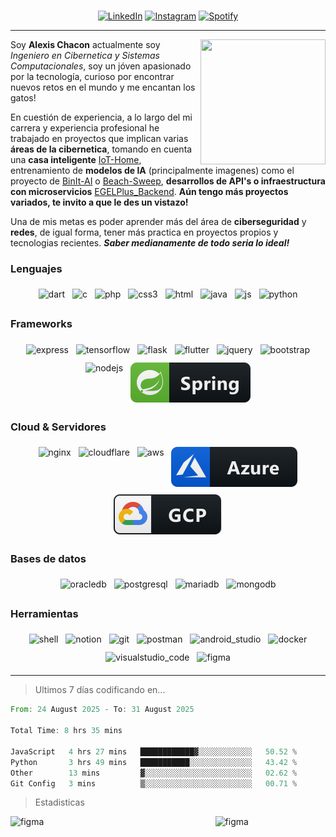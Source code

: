 <p align="center">
	<a href= https://github.com/OnlyAlec>
		<img alt="" src="https://readme-typing-svg.herokuapp.com?font=Monoton&color=1DF7DB&size=70&center=true&vCenter=true&width=500&height=100&lines=%5BOnlyAlec%5D">
	</a>
	<br>
	<a href="https://www.linkedin.com/in/alexis-chacon-t/" target="_blank"><img src="https://img.shields.io/badge/LinkedIn-%230077B5.svg?&style=flat-square&logo=linkedin&logoColor=white" alt="LinkedIn"></a>
	<a href="https://www.instagram.com/alexis.chacs/" target="_blank"><img src="https://img.shields.io/badge/Instagram-%23E4405F.svg?&style=flat-square&logo=instagram&logoColor=white" alt="Instagram"></a>
	<a href="https://open.spotify.com/playlist/2F7MznBQoyHuxsb246Dfl3?si=80b1a932e70e4e82" target="_blank"><img src="https://img.shields.io/badge/Spotify-%231ED760.svg?&style=flat-square&logo=spotify&logoColor=white" alt="Spotify"></a>
</p>

---
<img width="200px" height="200px" src="https://images-ext-2.discordapp.net/external/xLqU959dX7Vj4R5J336CV1JLgbJ5_49329SnvgqFHGY/%3Fv%3D1/https/cdn.discordapp.com/emojis/852989677376503868.gif" align=right>

Soy **Alexis Chacon** actualmente soy *Ingeniero en Cibernetica y Sistemas Computacionales*, soy un jóven apasionado por la tecnología, curioso por encontrar nuevos retos en el mundo y me encantan los gatos!

En cuestión de experiencia, a lo largo del mi carrera y experiencia profesional he trabajado en proyectos que implican varias **áreas de la cibernetica**, tomando en cuenta una **casa inteligente** <a href="https://github.com/OnlyAlec/IoT-Home">IoT-Home</a>, entrenamiento de **modelos de IA** (principalmente imagenes) como el proyecto de <a href="https://github.com/OnlyAlec/BinIt-AI">BinIt-AI</a> o <a href="https://github.com/OnlyAlec/Beach-Sweep">Beach-Sweep</a>, **desarrollos de API's o infraestructura con microservicios**
<a href="https://github.com/OnlyAlec/EGELPlus_Backend">EGELPlus_Backend</a>. **Aún tengo más proyectos variados, te invito a que le des un vistazo!**

Una de mis metas es poder aprender más del área de **ciberseguridad** y **redes**, de igual forma, tener más practica en proyectos propios y tecnologias recientes. _**Saber medianamente de todo seria lo ideal!**_

### Lenguajes 
<p align="center">
	<img src="https://ziadoua.github.io/m3-Markdown-Badges/badges/Dart/dart2.svg" alt="dart" style="vertical-align:top; margin:6px 4px">
	<img src="https://ziadoua.github.io/m3-Markdown-Badges/badges/C/c2.svg" alt="c" style="vertical-align:top; margin:6px 4px;">
	<img src="https://ziadoua.github.io/m3-Markdown-Badges/badges/PHP/php2.svg" alt="php" style="vertical-align:top; margin:6px 4px">
	<img src="https://ziadoua.github.io/m3-Markdown-Badges/badges/CSS/css2.svg" alt="css3" style="vertical-align:top; margin:6px 4px">
	<img src="https://ziadoua.github.io/m3-Markdown-Badges/badges/HTML/html2.svg" alt="html" style="vertical-align:top; margin:6px 4px">
	<img src="https://ziadoua.github.io/m3-Markdown-Badges/badges/Java/java2.svg" alt="java" style="vertical-align:top; margin:6px 4px">
	<img src="https://ziadoua.github.io/m3-Markdown-Badges/badges/Javascript/javascript2.svg" alt="js" style="vertical-align:top; margin:6px 4px">
	<img src="https://ziadoua.github.io/m3-Markdown-Badges/badges/Python/python2.svg" alt="python" style="vertical-align:top; margin:6px 4px">
</p>

### Frameworks
<p align="center">
	<img src="https://ziadoua.github.io/m3-Markdown-Badges/badges/Express/express2.svg" alt="express" style="vertical-align:top; margin:6px 4px">
	<img src="https://ziadoua.github.io/m3-Markdown-Badges/badges/TensorFlow/tensorflow2.svg" alt="tensorflow" style="vertical-align:top; margin:6px 4px">
	<img src="https://ziadoua.github.io/m3-Markdown-Badges/badges/Flask/flask2.svg" alt="flask" style="vertical-align:top; margin:6px 4px">
	<img src="https://ziadoua.github.io/m3-Markdown-Badges/badges/Flutter/flutter2.svg" alt="flutter" style="vertical-align:top; margin:6px 4px">
	<img src="https://ziadoua.github.io/m3-Markdown-Badges/badges/jQuery/jquery2.svg" alt="jquery" style="vertical-align:top; margin:6px 4px">
	<img src="https://ziadoua.github.io/m3-Markdown-Badges/badges/Bootstrap/bootstrap2.svg" alt="bootstrap" style="vertical-align:top; margin:6px 4px">
	<img src="https://ziadoua.github.io/m3-Markdown-Badges/badges/NodeJS/nodejs2.svg" alt="nodejs" style="vertical-align:top; margin:6px 4px">
	<img src="badges/frameworks/spring.svg" alt="spring" style="vertical-align:top; margin:6px 4px">
</p>

### Cloud & Servidores
<p align="center">
	<img src="https://ziadoua.github.io/m3-Markdown-Badges/badges/NGINX/nginx2.svg" alt="nginx" style="vertical-align:top; margin:6px 4px">
	<img src="https://ziadoua.github.io/m3-Markdown-Badges/badges/Cloudflare/cloudflare2.svg" alt="cloudflare" style="vertical-align:top; margin:6px 4px">
	<img src="https://ziadoua.github.io/m3-Markdown-Badges/badges/AWS/aws2.svg" alt="aws" style="vertical-align:top; margin:6px 4px">
	<img src="badges/cloud/azure.svg" alt="azure" style="vertical-align:top; margin:6px 4px">
	<img src="badges/cloud/gcp.svg" alt="gcp" style="vertical-align:top; margin:6px 4px">
</p>

### Bases de datos
<p align="center">
	<img src="https://ziadoua.github.io/m3-Markdown-Badges/badges/Oracle/oracle2.svg" alt="oracledb" style="vertical-align:top; margin:6px 4px">
	<img src="https://ziadoua.github.io/m3-Markdown-Badges/badges/PostgreSQL/postgresql2.svg" alt="postgresql" style="vertical-align:top; margin:6px 4px">
	<img src="https://ziadoua.github.io/m3-Markdown-Badges/badges/MariaDB/mariadb2.svg" alt="mariadb" style="vertical-align:top; margin:6px 4px">
	<img src="https://ziadoua.github.io/m3-Markdown-Badges/badges/MongoDB/mongodb2.svg" alt="mongodb" style="vertical-align:top; margin:6px 4px">
</p>


### Herramientas
<p align="center">
	<img src="https://ziadoua.github.io/m3-Markdown-Badges/badges/Shell/shell2.svg" alt="shell" style="vertical-align:top; margin:6px 4px">
	<img src="https://ziadoua.github.io/m3-Markdown-Badges/badges/Notion/notion2.svg" alt="notion" style="vertical-align:top; margin:6px 4px">
	<img src="https://ziadoua.github.io/m3-Markdown-Badges/badges/Git/git2.svg" alt="git" style="vertical-align:top; margin:6px 4px">
	<img src="https://ziadoua.github.io/m3-Markdown-Badges/badges/Postman/postman2.svg" alt="postman" style="vertical-align:top; margin:6px 4px">
	<img src="https://ziadoua.github.io/m3-Markdown-Badges/badges/AndroidStudio/androidstudio2.svg" alt="android_studio" style="vertical-align:top; margin:6px 4px">
	<img src="https://ziadoua.github.io/m3-Markdown-Badges/badges/Docker/docker2.svg" alt="docker" style="vertical-align:top; margin:6px 4px">
	<img src="https://ziadoua.github.io/m3-Markdown-Badges/badges/VisualStudioCode/visualstudiocode2.svg" alt="visualstudio_code" style="vertical-align:top; margin:6px 4px">
	<img src="https://ziadoua.github.io/m3-Markdown-Badges/badges/Figma/figma2.svg" alt="figma" style="vertical-align:top; margin:6px 4px">
</p>

---
> Ultimos 7 días codificando en...
<!--START_SECTION:waka-->

```rust
From: 24 August 2025 - To: 31 August 2025

Total Time: 8 hrs 35 mins

JavaScript   4 hrs 27 mins   ████████████▓░░░░░░░░░░░░   50.52 %
Python       3 hrs 49 mins   ███████████░░░░░░░░░░░░░░   43.42 %
Other        13 mins         ▓░░░░░░░░░░░░░░░░░░░░░░░░   02.62 %
Git Config   3 mins          ▒░░░░░░░░░░░░░░░░░░░░░░░░   00.71 %
```

<!--END_SECTION:waka-->
> Estadisticas
<p>
	<img align="left" width="60%" src="http://github-profile-summary-cards.vercel.app/api/cards/profile-details?username=onlyalec&theme=apprentice" alt="figma">
	<img align="right" width="35%" src="https://lanyard.cnrad.dev/api/443998731310858242" alt="figma">
</p>

